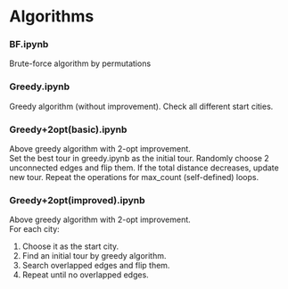Algorithms
====
### BF.ipynb
Brute-force algorithm by permutations <br>
### Greedy.ipynb
Greedy algorithm (without improvement). Check all different start cities. <br>
### Greedy+2opt(basic).ipynb
Above greedy algorithm with 2-opt improvement. <br>
Set the best tour in greedy.ipynb as the initial tour. Randomly choose 2 unconnected edges and flip them. If the total distance decreases, update new tour. Repeat the operations for max_count (self-defined) loops.
### Greedy+2opt(improved).ipynb
Above greedy algorithm with 2-opt improvement. <br>
For each city: <br>
1. Choose it as the start city. <br>
2. Find an initial tour by greedy algorithm. <br>
3. Search overlapped edges and flip them. <br>
4. Repeat until no overlapped edges. <br>
